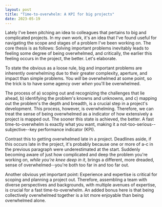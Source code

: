 ```yaml
---
layout: post
title: "Time-to-overwhelm: A KPI for big projects"
date: 2023-05-19
---
```


Lately I've been pitching an idea to colleagues that pertains to big and complicated projects. In my own work, it's an idea that I've found useful for navigating the scope and stages of a problem I've been working on. The core thesis is as follows: Solving important problems inevitably leads to feeling some degree of being overwhelmed, and critically, the earlier this feeling occurs in the project, the better. Let's elaborate.

To state the obvious as a loose rule, big and important problems are inherently overwhelming due to their greater complexity, aperture, and impact than simple problems. You *will* be overwhelmed at some point, so the trick is to have some agency over *when* you'll be overwhelmed.

The process of a) scoping out and recognizing the challenges that lie ahead, b) identifying the problem's knowns and unknowns, and c) mapping out the problem's the depth and breadth, is a crucial step in a project's development. This process, however, is overwhelming. Therefore, we can treat the sense of being overwhelmed as a indicator of how extensively a project is mapped out. The sooner this state is achieved, the better. A fast time-to-overwhelm is exactly what you want, making it a not-too-serious--subjective--key performance indicator (KPI).

Contrast this to getting overwhelmed late in a project. Deadlines aside, if this occurs late in the project, it's probably because one or more of a-c in the previous paragraph were underestimated at the start. Suddenly becoming aware of just how complicated and deep the problem you're working on, *while you're knee deep in it*, brings a different, more dreaded, sense of overwhelmed--you're both too far in and too far out.

Another obvious yet important point: Experience and expertise is critical for scoping and planning a project out. Therefore, assembling a team with diverse perspectives and backgrounds, with multiple avenues of expertise, is crucial for a fast time-to-overwhelm. An added bonus here is that being collectively overwhelmed together is a lot more enjoyable than being overwhelmed alone. 